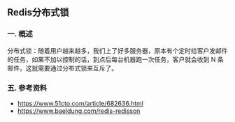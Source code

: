## Redis分布式锁

### 一. 概述

分布式锁：随着用户越来越多，我们上了好多服务器，原本有个定时给客户发邮件的任务，如果不加以控制的话，到点后每台机器跑一次任务，客户就会收到 N 条邮件，这就需要通过分布式锁来互斥了。

### 五. 参考资料

- https://www.51cto.com/article/682636.html
- https://www.baeldung.com/redis-redisson

